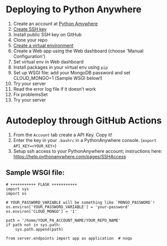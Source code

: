 # Deploying to Python Anywhere

1. Create an account at [Python Amywhere](https://www.pythonanywhere.com/)
1. [Create SSH key](https://help.pythonanywhere.com/pages/ExternalVCS/)
1. Install public SSH key on GitHub
1. Clone your repo
1. [Create a virtual environment](https://help.pythonanywhere.com/pages/Virtualenvs/)
1. Create a Web app using the Web dashboard (choose 'Manual Configuration')
1. Set virtual env in Web dashboard
1. Install packages in your virtual env using `pip`
1. Set up WSGI file: add your MongoDB password and set CLOUD_MONGO=1 (Sample WSGI below!)
1. Try your server
1. Read the error log file if it doesn’t work
1. Fix problemsSet
1. Try your server

# Autodeploy through GitHub Actions
1. From the `Account` tab create a API Key. Copy it!
1. Enter the key in your `.bashrc` in a PythonAnywhere console. (`export API_KEY=<YOUR_KEY>`)
1. Setup ssh access to your PythonAnywhere account; instructions here: https://help.pythonanywhere.com/pages/SSHAccess


## Sample WSGI file:

```
# +++++++++++ FLASK +++++++++++
import sys
import os

# YOUR_PASSWORD_VARIABLE will be something like `MONGO_PASSWORD`!
os.environ['YOUR_PASSWORD_VARIABLE'] = 'your-password'
os.environ['CLOUD_MONGO'] = '1'

path = '/home/YOUR_PA_ACCOUNT_NAME/YOUR_REPO_NAME'
if path not in sys.path:
    sys.path.append(path)

from server.endpoints import app as application  # noqa
```


